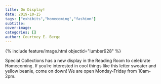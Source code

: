 ```yaml
---
title: On Display!
date: 2019-10-15
tags: ["exhibits","homecoming","fashion"]
subtitle: 
cover-image: 
categories: []
author: Courtney E. Berge
---
```


{% include feature/image.html objectid="lumber928" %}

Special Collections has a new display in the Reading Room to celebrate Homecoming. If you’re interested in cool things like this letter sweater and yellow beanie, come on down! We are open Monday-Friday from 10am-2pm.
